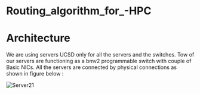# Routing_algorithm_for_-HPC

# Architecture 

We are using servers UCSD only for all the servers and the switches. Tow of our servers are functioning as a bmv2 programmable switch with couple of Basic NICs. All the servers are connected by physical connections as shown in figure below :

![Server21](https://github.com/Oseghale360/Routing_algorithm_for_-HPC/assets/51871069/83fe4acc-3ac5-4cd6-b413-2f357694d61d)
